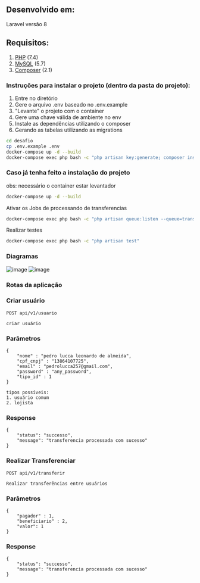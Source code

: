 ## Desenvolvido em:
Laravel versão 8

## Requisitos:
1. [PHP](https://www.php.net/) (7.4)
2. [MySQL](https://www.mysql.com) (5.7)
3. [Composer](https://getcomposer.org/) (2.1)

### Instruções para instalar o projeto (dentro da pasta do projeto):

1. Entre no diretório
2. Gere o arquivo .env baseado no .env.example
3. "Levante" o projeto com o container
4. Gere uma chave válida de ambiente no env
5. Instale as dependências utilizando o composer
6. Gerando as tabelas utilizando as migrations

```sh
cd desafio
cp .env.example .env
docker-compose up -d --build
docker-compose exec php bash -c "php artisan key:generate; composer install, php artisan migrate --seed"
```

### Caso já tenha feito a instalação do projeto

obs: necessário o container estar levantador

```bash
docker-compose up -d --build
```

Ativar os Jobs de processando de transferencias

```bash
docker-compose exec php bash -c "php artisan queue:listen --queue=transferencias"
```

Realizar testes

```bash
docker-compose exec php bash -c "php artisan test"
```
### Diagramas

![image](https://user-images.githubusercontent.com/31326015/129606983-666d04d3-6486-4f24-a448-2e5628b39319.png)
![image](https://user-images.githubusercontent.com/31326015/129606632-d1a4cf52-9e50-4632-906d-3a5a3194007f.png)
### Rotas da aplicação
### Criar usuário
`POST api/v1/usuario`

    criar usuário
    
### Parâmetros

    {
        "nome" : "pedro lucca leonardo de almeida",
        "cpf_cnpj" : "13864107725",
        "email" : "pedrolucca257@gmail.com",
        "password" : "any_password",
        "tipo_id" : 1
    }
    
    tipos possíveis:
    1. usuário comum
    2. lojista
    
### Response

    {
        "status": "successo",
        "message": "transferencia processada com sucesso"
    }


### Realizar Transferenciar

`POST api/v1/transferir`

    Realizar transferências entre usuários
    
### Parâmetros

    {
        "pagador" : 1,
	    "beneficiario" : 2,
        "valor": 1
    }

### Response

    {
        "status": "successo",
        "message": "transferencia processada com sucesso"
    }
